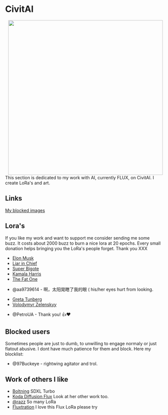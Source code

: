 # CivitAI

<a href="https://civitai.com"><img align="left" width="500" src="https://wiki.civitai.com/images/1/17/Logo_%28Light%29.png" hspace="10"></a>
This section is dedicated to my work with AI, currently FLUX, on CivitAI. I create LoRa's and art.

## Links

[My blocked images](blocked)

## Lora's

If you like my work and want to support me consider sending me some buzz. It costs about 2000 buzz to burn a nice lora at 20 epochs. Every small donation helps bringing you the LoRa's people forget. Thank you XXX

* [Elon Musk](https://civitai.com/models/662137?modelVersionId=740990)
* [Liar in Chief](https://civitai.com/models/650637/liarinchief?modelVersionId=727931)
* [Super Bigote](https://civitai.com/models/654772/superbigote-flux1?modelVersionId=732530)
* [Kamala Harris](https://civitai.com/models/656223/kamala-harris-flux?modelVersionId=734191)
* [The Fat One](https://civitai.com/models/658111/thefatone?modelVersionId=736364)
- @aa9739614 - 啊，太阳晃瞎了我的眼 ( his/her eyes hurt from looking.
* [Greta Tunberg](https://civitai.com/models/659351/fluxgretathunberg?modelVersionId=737774)
* [Volodymyr Zelenskyy](https://civitai.com/models/660372/fluxvolodymyrzelenskyy?modelVersionId=738957)
- @PetroUA - Thank you! 👍❤

## Blocked users

Sometimes people are just to dumb, to unwilling to engage normaly or just flatout abusive.
I dont have much patience for them and block. Here my blocklist:

* @97Buckeye - rightwing agitator and trol.

## Work of others I like

* [Boltning](https://civitai.com/models/413466/boltning-realistic-lightning-hyper) SDXL Turbo
* [Koda Diffusion Flux](https://civitai.com/models/653093/koda-diffusion-flux) Look at her other work too.
* [@razz](https://civitai.com/user/razzz) So many LoRa 
* [Fluxtration](https://civitai.com/models/651504/fluxtration-style-or-flux1dev-or-goofy-ai) I love this Flux LoRa please try
